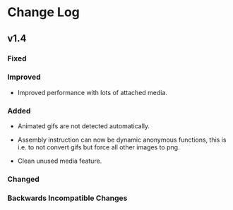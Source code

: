# Change Log

## v1.4

### Fixed

### Improved

- Improved performance with lots of attached media.

### Added

- Animated gifs are not detected automatically.

- Assembly instruction can now be dynamic anonymous functions, this is i.e.
  to not convert gifs but force all other images to png.

- Clean unused media feature.

### Changed

### Backwards Incompatible Changes

